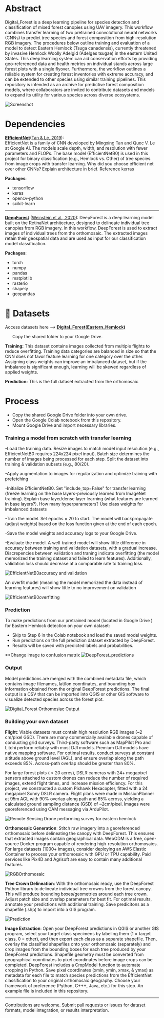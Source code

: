 # Abstract

Digital_Forest is a deep learning pipeline for species detection and classification of mixed forest canopies using UAV imagery. This workflow combines transfer learning of two pretrained convolutional neural networks (CNNs) to predict tree species and forest composition from high-resolution RGB imagery. The procedures below outline training and evaluation of a model to detect Eastern Hemlock (Tsuga canadensis), currently threatened by invasive Hemlock Woolly Adelgid (Adelges tsugae) in the eastern United States. This deep learning system can aid conservation efforts by providing geo-referenced data and health metrics on individual stands across large forest plots with a single flyover. Furthermore, the workflow outlines a reliable system for creating forest inventories with extreme accuracy, and can be extended to other species using similar training pipelines. This repository is intended as an archive for predictive forest composition models, where collaborators are invited to contribute datasets and models to expand its utility for various species across diverse ecosystems.


![Screenshot](images/Screenshot%202025-06-05%20095418.png)

# Dependencies

**[EfficientNet](https://github.com/tensorflow/tpu/tree/master/models/official/efficientnet)**([Tan & Le, 2019](https://arxiv.org/abs/1905.11946)):  
  EfficientNet is a family of CNN developed by Mingxing Tan and Quoc V. Le at Google AI. The models scale depth, width, and resolution with fewer parameters and FLOPs. The base model (EfficientNetB0) is used in this project for binary classification (e.g., Hemlock vs. Other) of tree species from image crops with transfer learning. Why did you choose efficient net over other CNNs? Explain architecture in brief. Reference kerras

**Packages**:
- tensorflow
- keras
- opencv-python
- scikit-learn

---

**[DeepForest](https://github.com/weecology/DeepForest)** ([Weinstein et al., 2020](https://doi.org/10.1038/s41597-020-0449-9)):  DeepForest is a deep learning model built on the RetinaNet architecture, designed to delineate individual tree canopies from RGB imagery. In this workflow, DeepForest is used to extract images of individual trees from the orthomosaic. The extracted images retain their geospatial data and are used as input for our classification model classification.

**Packages**:
- torch
- numpy
- pandas
- matplotlib
- rasterio
- shapely
- geopandas

# 📁 Datasets

Access datasets here --> [**Digital_Forest(Eastern_Hemlock)**](https://drive.google.com/drive/folders/1v7P8ayvgNeTtqQJLFxYiCn26fgUE1_lM)

&nbsp; &nbsp; &nbsp; Copy the shared folder to your Google Drive. 

**Training:** This dataset contains images collected from multiple flights to reduce overfitting. Training data categories are balanced in size so that the CNN does not favor feature learning for one category over the other. Assigning class weights can improve an imbalanced dataset, but if the imbalance is significant enough, learning will be skewed regardless of applied weights. 
   
**Prediction:** This is the full dataset extracted from the orthomosaic.

# Process

- Copy the shared Google Drive folder into your own drive.
- Open the Google Colab notebook from this repository.
- Mount Google Drive and import necessary libraries.

### Training a model from scratch with transfer learning

-Load the training data. Resize images to match model input resolution (e.g., EfficientNetB0 requires 224x224 pixel input). Batch size determines the number of images being processed for each step. Split the dataset into training & validation subsets (e.g., 80/20). 

-Apply augmentation to images for regularization and optimize training with prefetching

-Initialize EfficientNetB0. Set "include_top=False" for transfer learning (freeze learning on the base layers-previously learned from ImageNet training). Explain base layer/dense layer learning (what features are learned in base layers?). How many hyperparameters? Use class weights for imbalanced datasets 

-Train the model. Set epochs = 20 to start. The model will backpropagate (adjust weights) based on the loss function given at the end of each epoch. 

-Save the model weights and accuracy logs to your Google Drive.

-Evaluate the model. A well-trained model will show little difference in accuracy between training and validation datasets, with a gradual increase. Discrepencies between validation and traning indicate overfitting (the model memorized the training dataset and failed to learn features).  Additionally, validation loss should decrease at a comparable rate to training loss.

![EfficientNetB0accuracy and validation](images/Screenshot%202025-05-30%20151302.png)

An overfit model (meaning the model memorized the data instead of learning features) will show little to no improvement on validation

![EfficientNetB0overfitting](images/Screenshot%202025-05-02%20165740.png)


### Prediction
To make predictions from our pretrained model (located in Google Drive ) for Eastern Hemlock detection on your own dataset:

- Skip to Step 6 in the Colab notebook and load the saved model weights.
- Run predictions on the full prediction dataset extracted by DeepForest.
- Results will be saved with predicted labels and probabilities.

**Change image to confusion matrix
![DeepForest_predictions](images/Screenshot%202025-06-12%20153259.png)
  
### Output
Model predictions are merged with the combined metadata file, which contains image filenames, lat/lon coordinates, and bounding box information obtained from the original DeepForest predictions. The final output is a CSV that can be imported into QGIS or other GIS software to visualize detected species across the forest plot.

![Digital_Forest Orthomosiac Output](images/Screenshot%202025-05-19%20172129.png)

### Building your own dataset

**Flight**: Viable datasets must contain high resolution RGB images (~2 cm/pixel GSD). There are many commercially available drones capable of conducting grid surveys. Third-party software such as MapPilot Pro and Litchi perform reliably with most DJI models. Premium DJI models have native mapping software. For optimal results, conduct surveys at constant altitude above ground level (AGL), and ensure overlap along the path exceeds 85%. Across-path overlap should be greater than 80%.

For large forest plots ( > 20 acres), DSLR cameras with 24+ megapixel sensors attached to custom drones can reduce the number of required images, extend flight times, and increase mission efficiency. For this project, we constructed a custom Pixhawk Hexacopter, fitted with a 24 megapixel Sonny DSLR camera. Flight plans were made in MissionPlanner at 95m AGL with 90% overlap along path and 85% across, yielding a calculated ground sampling distance (GSD) of ~2cm/pixel. Images were georeferenced using CAM messaging via ArduPilot. 

![Remote Sensing Drone performing survey for eastern hemlock](images/DJI_0231.jpg)

**Orthomosaic Generation**: Stitch raw imagery into a georeferenced orthomosaic before delineating the canopy with DeepForest. This ensures that extracted images contain geographical data. WebODM is a free, open-source Docker program capable of rendering high-resolution orthomosaics. For large datasets (1000+ images), consider deploying an AWS Elastic Container to process your orthomosaic with GPU or TPU capability. Paid services like Pix4D and Agrisoft are easy to contain many additional features.

![RGBOrthomosaic](images/Screenshot%202025-05-15%20104932.png)

**Tree Crown Delineation**: With the orthomosaic ready, use the DeepForest Python library to delineate individual tree crowns from the forest canopy. This will produce bounding boxes/geometries around each tree crown. Adjust patch size and overlap parameters for best fit. For optimal results, annotate your predictions with additional training. Save predicitons as a shapefile (.shp) to import into a GIS program.

![Prediction](images/Screenshot%202025-06-12%20153324.png)

**Image Extraction**:  Open your DeepForest predictions in QGIS or another GIS program, select your target class specimens by labeling them (1 = target class, 0 = other), and then export each class as a separate shapefile. Then, overlay the classified shapefiles onto your orthomosaic (separately) and crop images from the bounding boxes for each tree produced by your DeepForest predictions. Shapefile geometry must be converted from geographical coordinates to pixel coordinates before image crops can be completed. DeepForest includes a CropModel function to automate cropping in Python. Save pixel coordinates (xmin, ymin, xmax, & ymax) as metadata for each file to match species predictions from the EfficientNet classification to your original orthomosaic geography. Choose your framework of preference (Python, C+++, Java, etc.) for this step. An example file is included in this repository. 

---

Contributions are welcome. Submit pull requests or issues for dataset formats, model integration, or results interpretation.
